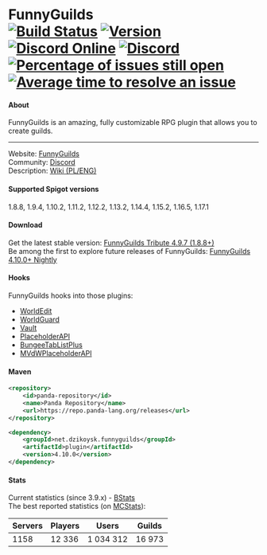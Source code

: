 FunnyGuilds  
[![Build Status](https://github.com/FunnyGuilds/FunnyGuilds/actions/workflows/gradle.yml/badge.svg)](https://github.com/FunnyGuilds/FunnyGuilds/actions/workflows/gradle.yml) [![Version](https://repo.panda-lang.org/api/badge/latest/releases/net/dzikoysk/funnyguilds/plugin?color=42c611&name=FunnyGuilds&prefix=v)](https://ci.insertt.dev/job/FunnyGuilds/job/master/) [![Discord Online](https://img.shields.io/discord/254623242914889729.svg)](https://discord.gg/CYvyq3u) [![Discord](https://img.shields.io/badge/discord-funnyguilds-738bd7.svg?style=square)](https://discord.gg/CYvyq3u) [![Percentage of issues still open](http://isitmaintained.com/badge/open/FunnyGuilds/FunnyGuilds.svg)](http://isitmaintained.com/project/FunnyGuilds/FunnyGuilds "Percentage of issues still open") [![Average time to resolve an issue](http://isitmaintained.com/badge/resolution/FunnyGuilds/FunnyGuilds.svg)](http://isitmaintained.com/project/FunnyGuilds/FunnyGuilds "Average time to resolve an issue")
===========

#### About
FunnyGuilds is an amazing, fully customizable RPG plugin that allows you to create guilds.

---

Website: <a href="https://funnyguilds.dzikoysk.net">FunnyGuilds</a>
<br>
Community: <a href="https://discord.gg/CYvyq3u">Discord</a>
<br>
Description: <a href="https://github.com/FunnyGuilds/FunnyGuilds/wiki">Wiki (PL/ENG)</a>

#### Supported Spigot versions
1.8.8, 1.9.4, 1.10.2, 1.11.2, 1.12.2, 1.13.2, 1.14.4, 1.15.2, 1.16.5, 1.17.1

#### Download
Get the latest stable version: [FunnyGuilds Tribute 4.9.7 (1.8.8+)](https://github.com/FunnyGuilds/FunnyGuilds/releases) <br>
Be among the first to explore future releases of FunnyGuilds: [FunnyGuilds 4.10.0+ Nightly](https://ci.insertt.dev/job/FunnyGuilds) <br>


#### Hooks
FunnyGuilds hooks into those plugins:
- [WorldEdit](https://dev.bukkit.org/projects/worldedit)
- [WorldGuard](https://dev.bukkit.org/projects/worldguard)
- [Vault](https://dev.bukkit.org/projects/vault)
- [PlaceholderAPI](https://github.com/PlaceholderAPI/PlaceholderAPI/wiki/Placeholders#funnyguilds)
- [BungeeTabListPlus](https://www.spigotmc.org/resources/bungeetablistplus.313/)
- [MVdWPlaceholderAPI](https://www.spigotmc.org/resources/mvdwplaceholderapi.11182/)

#### Maven
```xml
<repository>
    <id>panda-repository</id>
    <name>Panda Repository</name>
    <url>https://repo.panda-lang.org/releases</url>
</repository>
```
```xml
<dependency>
    <groupId>net.dzikoysk.funnyguilds</groupId>
    <artifactId>plugin</artifactId>
    <version>4.10.0</version>
</dependency>
```

#### Stats
Current statistics (since 3.9.x) - [BStats](https://bstats.org/plugin/bukkit/FunnyGuilds)
<br>
The best reported statistics (on [MCStats](http://mcstats.org/plugin/FunnyGuilds)):

| Servers | Players | Users     | Guilds |
|---------|---------|-----------|--------|
| 1158    | 12 336  | 1 034 312 | 16 973 |
